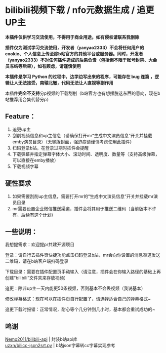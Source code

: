 # bilibili视频下载 / nfo元数据生成 / 追更UP主

**本插件仅供学习交流使用，不得用于商业用途，如有侵权请联系我删除**

**插件仅为测试学习交流使用，开发者（yanyao2333）不会将任何用户的cookie、个人信息上传至除b站官方的其他平台或服务器。同时，开发者（yanyao2333）不对任何插件造成的后果负责（包括但不限于账号封禁、大会员冻结等后果），如有顾虑，请谨慎使用**

**本插件是学习 Python 的过程中，边学边写出来的程序，可能存在 bug 连篇 ，逻辑让人无法接受，南辕北辙，代码无法让人直视等副作用**

本插件**完全不支持**分p视频的下载刮削（b站官方也有想摆脱这东西的意向，现在b站推荐用合集代替分p）

## Feature：

1. 追更up主
2. 刮削视频信息和up主信息（请确保打开mr“生成中文演员信息”开关并挂载emby演员目录）（无竖版封面，强迫症请谨慎考虑使用此插件）
3. 扫码登录b站，在登录过期时插件会提醒
4. 下载弹幕并指定弹幕字体大小、滚动时间、透明度、数量等（支持高级弹幕，可以直接在emby播放）
5. 下载视频字幕

## 硬性要求

1. 如果需要刮削up主信息，需要打开mr的“生成中文演员信息”开关并挂载mr演员目录
2. mr需要设置企业微信推送渠道，插件会将其用于推送二维码（当前版本不许有，后续有这个计划）

## 一些说明：

我想提需求：欢迎提pr共建开源项目

登录：请自行去插件页快捷功能点击扫码登录b站，mr会向你设置的消息渠道发送二维码，请在b站客户端扫码登录

下载目录：需要在插件配置页手动输入（请注意，插件会在你输入路径的基础上再创建“bilibili”文件夹来存放视频）

追更：除非up主一天内能更50条视频，否则基本不会丢视频（我说基本）

修改弹幕格式：现在可以在插件页自行配置了，请选择适合自己的弹幕格式~

追更下载时报错：正常情况，耐心等个几分钟到几小时，基本都会重试成功的~


## 鸣谢

[Nemo2011/bilibili-api](https://github.com/Nemo2011/bilibili-api/) | 封装b站api库  
[uzxn/bilicc-json2srt.py](https://github.com/uzxn/bilicc-json2srt.py) | b站json字幕转cc字幕实现参考

